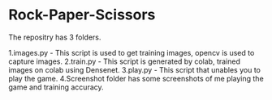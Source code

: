 ﻿# Rock-Paper-Scissors
The repositry has 3 folders.

1.images.py - This script is used to get training images, opencv is used to capture images.
2.train.py - This script is generated by colab, trained images on colab using Densenet.
3.play.py - This script that unables you to play the game.
4.Screenshot folder has some screenshots of me playing the game and training accuracy.



